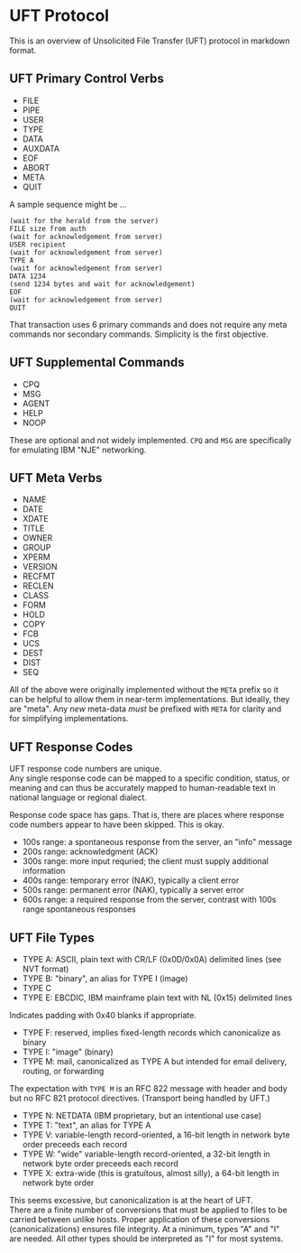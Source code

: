 # UFT Protocol

This is an overview of Unsolicited File Transfer (UFT) protocol
in markdown format.

## UFT Primary Control Verbs

* FILE
* PIPE
* USER
* TYPE
* DATA
* AUXDATA
* EOF
* ABORT
* META
* QUIT

A sample sequence might be ...

    (wait for the herald from the server)
    FILE size from auth
    (wait for acknowledgement from server)
    USER recipient
    (wait for acknowledgement from server)
    TYPE A
    (wait for acknowledgement from server)
    DATA 1234
    (send 1234 bytes and wait for acknowledgement)
    EOF
    (wait for acknowledgement from server)
    QUIT

That transaction uses 6 primary commands and does not require any
meta commands nor secondary commands. Simplicity is the first objective.

## UFT Supplemental Commands

* CPQ
* MSG
* AGENT
* HELP
* NOOP

These are optional and not widely implemented.
`CPQ` and `MSG` are specifically for emulating IBM "NJE" networking.

## UFT Meta Verbs

* NAME
* DATE
* XDATE
* TITLE
* OWNER
* GROUP
* XPERM
* VERSION
* RECFMT
* RECLEN
* CLASS
* FORM
* HOLD
* COPY
* FCB
* UCS
* DEST
* DIST
* SEQ

All of the above were originally implemented without the `META` prefix
so it can be helpful to allow them in near-term implementations.
But ideally, they are "meta". Any *new* meta-data *must* be prefixed
with `META` for clarity and for simplifying implementations.

## UFT Response Codes

UFT response code numbers are unique. <br/>
Any single response code can be mapped to a specific condition, status,
or meaning and can thus be accurately mapped to human-readable text
in national language or regional dialect.

Response code space has gaps. That is, there are places
where response code numbers appear to have been skipped.
This is okay.

* 100s range: a spontaneous response from the server, an "info" message
* 200s range: acknowledgment (ACK)
* 300s range: more input requried;
              the client must supply additional information
* 400s range: temporary error (NAK), typically a client error
* 500s range: permanent error (NAK), typically a server error
* 600s range: a required response from the server,
              contrast with 100s range spontaneous responses

## UFT File Types

* TYPE A: ASCII, plain text with CR/LF (0x0D/0x0A) delimited lines
          (see NVT format)
* TYPE B: "binary", an alias for TYPE I (image)
* TYPE C
* TYPE E: EBCDIC, IBM mainframe plain text with NL (0x15) delimited lines

Indicates padding with 0x40 blanks if appropriate.

* TYPE F: reserved, implies fixed-length records
          which canonicalize as binary
* TYPE I: "image" (binary)
* TYPE M: mail, canonicalized as TYPE A but intended for email
          delivery, routing, or forwarding

The expectation with `TYPE M` is an RFC 822 message with header and body
but no RFC 821 protocol directives. (Transport being handled by UFT.)

* TYPE N: NETDATA (IBM proprietary, but an intentional use case)
* TYPE T: "text", an alias for TYPE A
* TYPE V: variable-length record-oriented,
          a 16-bit length in network byte order preceeds each record
* TYPE W: "wide" variable-length record-oriented,
          a 32-bit length in network byte order preceeds each record
* TYPE X: extra-wide (this is gratuitous, almost silly),
          a 64-bit length in network byte order

This seems excessive, but canonicalization is at the heart of UFT. <br/>
There are a finite number of conversions that must be applied to files
to be carried between unlike hosts. Proper application of these conversions
(canonicalizations) ensures file integrity. At a minimum, types "A" and "I"
are needed. All other types should be interpreted as "I" for most systems.


